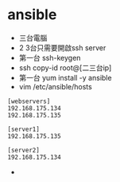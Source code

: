 # ansible
* 三台電腦
* 2 3台只需要開啟ssh server
* 第一台 ssh-keygen
* ssh copy-id root@[二三台ip]
* 第一台 yum install -y ansible
* vim /etc/ansible/hosts
```
[webservers]
192.168.175.134
192.168.175.135

[server1]
192.168.175.135

[server2]
192.168.175.134
```
* 
